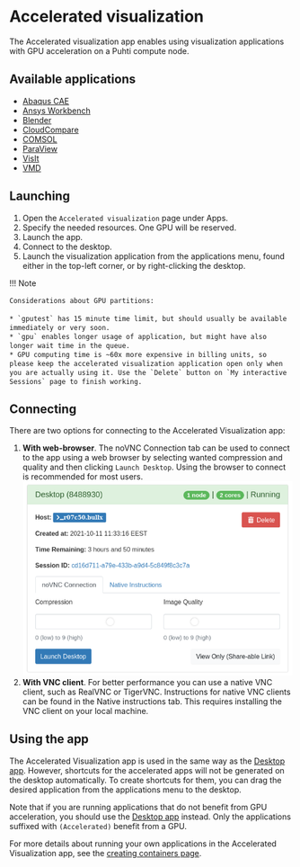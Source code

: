 # Accelerated visualization
The Accelerated visualization app enables using visualization applications with GPU acceleration on a Puhti compute node.

## Available applications
* [Abaqus CAE](../../apps/abaqus.md)
* [Ansys Workbench](../../apps/ansys.md)
* [Blender](../../apps/blender.md)
* [CloudCompare](../../apps/cloudcompare.md)
* [COMSOL](../../apps/comsol.md)
* [ParaView](../../apps/paraview.md)
* [VisIt](../../apps/visit.md)
* [VMD](../../apps/vmd.md)

## Launching
1. Open the `Accelerated visualization` page under Apps.
2. Specify the needed resources. One GPU will be reserved.
3. Launch the app.
4. Connect to the desktop.
4. Launch the visualization application from the applications menu, found either in the top-left
   corner, or by right-clicking the desktop.

!!! Note

    Considerations about GPU partitions:
    
    * `gputest` has 15 minute time limit, but should usually be available immediately or very soon.
    * `gpu` enables longer usage of application, but might have also longer wait time in the queue.
    * GPU computing time is ~60x more expensive in billing units, so please keep the accelerated visualization application open only when you are actually using it. Use the `Delete` button on `My interactive Sessions` page to finish working.

## Connecting
There are two options for connecting to the Accelerated Visualization app:

1. **With web-browser**.
The noVNC Connection tab can be used to connect to the app using a web browser by selecting wanted compression and quality and then clicking `Launch Desktop`.
Using the browser to connect is recommended for most users.
![](../../img/ood-vnc-connect.png)
2. **With VNC client**.
For better performance you can use a native VNC client, such as RealVNC or TigerVNC.
Instructions for native VNC clients can be found in the Native instructions tab.
This requires installing the VNC client on your local machine.

## Using the app

The Accelerated Visualization app is used in the same way as the [Desktop app](desktop.md). However,
shortcuts for the accelerated apps will not be generated on the desktop automatically. To create
shortcuts for them, you can drag the desired application from the applications menu to the desktop.

Note that if you are running applications that do not benefit from GPU acceleration, you should use
the [Desktop app](desktop.md) instead. Only the applications suffixed with `(Accelerated)` benefit
from a GPU.

For more details about running your own applications in the Accelerated Visualization app, see the [creating containers page](../containers/creating/#using-gpu-from-containers-in-interactive-sessions-in-puhti).
